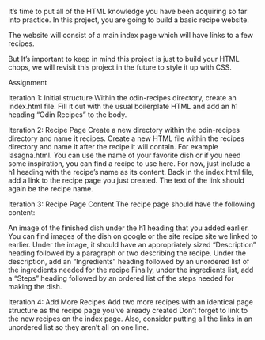 It’s time to put all of the HTML knowledge you have been acquiring so far into practice. In this project, you are going to build a basic recipe website.

The website will consist of a main index page which will have links to a few recipes.

But It’s important to keep in mind this project is just to build your HTML chops, we will revisit this project in the future to style it up with CSS.



Assignment

Iteration 1: Initial structure
Within the odin-recipes directory, create an index.html file.
Fill it out with the usual boilerplate HTML and add an h1 heading “Odin Recipes” to the body.


Iteration 2: Recipe Page
Create a new directory within the odin-recipes directory and name it recipes.
Create a new HTML file within the recipes directory and name it after the recipe it will contain. For example lasagna.html. You can use the name of your favorite dish or if you need some inspiration, you can find a recipe to use here.
For now, just include a h1 heading with the recipe’s name as its content.
Back in the index.html file, add a link to the recipe page you just created. The text of the link should again be the recipe name.


Iteration 3: Recipe Page Content
The recipe page should have the following content:

An image of the finished dish under the h1 heading that you added earlier. You can find images of the dish on google or the site recipe site we linked to earlier.
Under the image, it should have an appropriately sized “Description” heading followed by a paragraph or two describing the recipe.
Under the description, add an “Ingredients” heading followed by an unordered list of the ingredients needed for the recipe
Finally, under the ingredients list, add a “Steps” heading followed by an ordered list of the steps needed for making the dish.


Iteration 4: Add More Recipes
Add two more recipes with an identical page structure as the recipe page you’ve already created
Don’t forget to link to the new recipes on the index page. Also, consider putting all the links in an unordered list so they aren’t all on one line.
